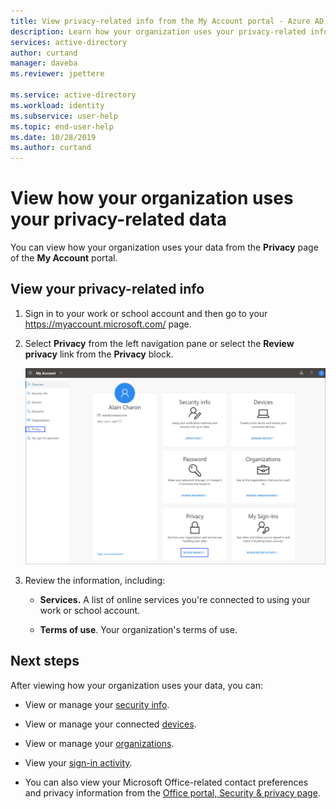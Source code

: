 ```yaml
---
title: View privacy-related info from the My Account portal - Azure AD
description: Learn how your organization uses your privacy-related information from the Privacy page of the My Account portal.
services: active-directory
author: curtand
manager: daveba
ms.reviewer: jpettere

ms.service: active-directory
ms.workload: identity
ms.subservice: user-help
ms.topic: end-user-help
ms.date: 10/28/2019
ms.author: curtand
---
```


# View how your organization uses your privacy-related data

You can view how your organization uses your data from the **Privacy** page of the **My Account** portal.

## View your privacy-related info

1. Sign in to your work or school account and then go to your https://myaccount.microsoft.com/ page.

2. Select **Privacy** from the left navigation pane or select the **Review privacy** link from the **Privacy** block.

    ![My Account page, showing highlighted Privacy links](media/my-account-portal/my-account-portal-privacy.png)

3. Review the information, including:

    - **Services.** A list of online services you're connected to using your work or school account.

    - **Terms of use**. Your organization's terms of use.

## Next steps

After viewing how your organization uses your data, you can:

- View or manage your [security info](user-help-security-info-overview.md).

- View or manage your connected [devices](my-account-portal-devices-page.md).

- View or manage your [organizations](my-account-portal-organizations-page.md).

- View your [sign-in activity](my-account-portal-sign-ins-page.md).

- You can also view your Microsoft Office-related contact preferences and privacy information from the [Office portal, Security & privacy page](https://portal.office.com/account/#security).
